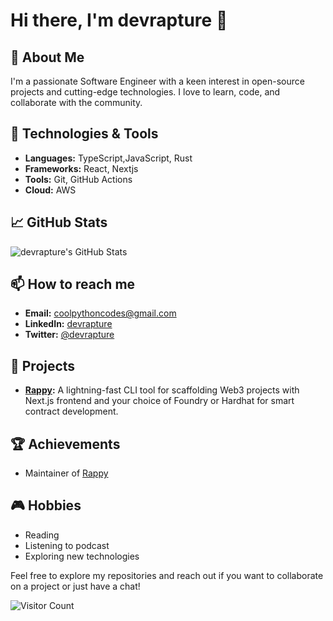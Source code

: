 # Hi there, I'm devrapture 👋

## 🌟 About Me
I'm a passionate Software Engineer with a keen interest in open-source projects and cutting-edge technologies. I love to learn, code, and collaborate with the community.

## 🔧 Technologies & Tools
- **Languages:** TypeScript,JavaScript, Rust
- **Frameworks:** React, Nextjs
- **Tools:** Git, GitHub Actions
- **Cloud:** AWS

## 📈 GitHub Stats
![devrapture's GitHub Stats](https://github-readme-stats.vercel.app/api?username=devrapture&show_icons=true&theme=radical)

## 📫 How to reach me
- **Email:** coolpythoncodes@gmail.com
- **LinkedIn:** [devrapture](https://linkedin.com/in/rapture-godson)
- **Twitter:** [@devrapture](https://twitter.com/devrapture)

## 🚀 Projects
- **[Rappy](https://github.com/devrapture/rappy):** A lightning-fast CLI tool for scaffolding Web3 projects with Next.js frontend and your choice of Foundry or Hardhat for smart contract development.

## 🏆 Achievements
- Maintainer of [Rappy](https://github.com/devrapture/rappy)

## 🎮 Hobbies
- Reading
- Listening to podcast
- Exploring new technologies

Feel free to explore my repositories and reach out if you want to collaborate on a project or just have a chat!

![Visitor Count](https://visitor-badge.laobi.icu/badge?page_id=devrapture.devrapture)
